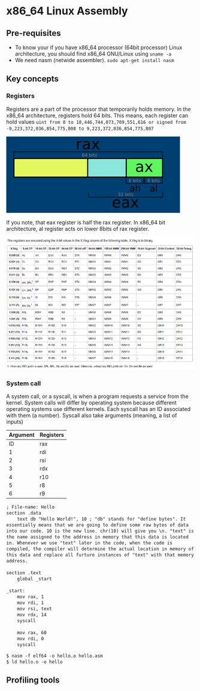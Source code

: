 # x86_64 Linux Assembly

## Pre-requisites
* To know your if you have x86_64 processor (64bit processor) Linux architecture, you should find x86_64 GNU/Linux using ```uname -a```
* We need nasm (netwide assembler). ``sudo apt-get install nasm``

## Key concepts

### Registers
Registers are a part of the processor that temporarily holds memory. In the x86_64 architecture, registers hold 64 bits. This means, each register can hold values ```uint from 0 to 18,446,744,073,709,551,616 or signed from -9,223,372,036,854,775,808 to 9,223,372,036,854,775,807```

![](images/referencing_registers.png)

If you note, that eax register is half the rax register. In x86_64 bit architecture, al register acts on lower 8bits of rax register.

![](images/register_references.png)

### System call
A system call, or a syscall, is when a program requests a service from the kernel. System calls will differ by operating system because different operating systems use different kernels. Each syscall has an ID associated with them (a number). Syscall also take arguments (meaning, a list of inputs)

| Argument | Registers |
|----------|-----------|
| ID       | rax       |
| 1        | rdi       |
| 2        | rsi       |
| 3        | rdx       |
| 4        | r10       |
| 5        | r8        |
| 6        | r9        |


```shell
; File-name: Hello
section .data
    text db "Hello World!", 10 ; "db" stands for "define bytes". It essentially means that we are going to define some raw bytes of data into our code. 10 is the new line. chr(10) will give you \n. "text" is the name assigned to the address in memory that this data is located in. Whenever we use "text" later in the code, when the code is compiled, the compiler will determine the actual location in memory of this data and replace all furture instances of "text" with that memory address.
    
section .text
    global _start
    
_start:
    mov rax, 1
    mov rdi, 1
    mov rsi, text
    mov rdx, 14
    syscall
    
    mov rax, 60
    mov rdi, 0
    syscall
```

```shell
$ nasm -f elf64 -o hello.o hello.asm
$ ld hello.o -o hello
```

## Profiling tools
